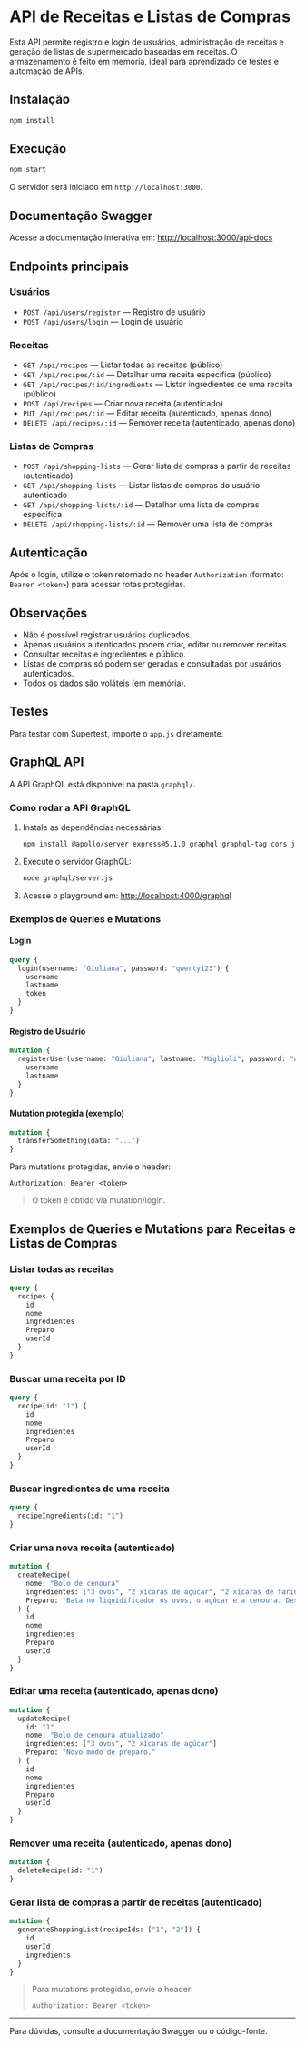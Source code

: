 # API de Receitas e Listas de Compras

Esta API permite registro e login de usuários, administração de receitas e geração de listas de supermercado baseadas em receitas. O armazenamento é feito em memória, ideal para aprendizado de testes e automação de APIs.

## Instalação

```bash
npm install
```

## Execução

```bash
npm start
```

O servidor será iniciado em `http://localhost:3000`.

## Documentação Swagger

Acesse a documentação interativa em: [http://localhost:3000/api-docs](http://localhost:3000/api-docs)

## Endpoints principais

### Usuários
- `POST /api/users/register` — Registro de usuário
- `POST /api/users/login` — Login de usuário

### Receitas
- `GET /api/recipes` — Listar todas as receitas (público)
- `GET /api/recipes/:id` — Detalhar uma receita específica (público)
- `GET /api/recipes/:id/ingredients` — Listar ingredientes de uma receita (público)
- `POST /api/recipes` — Criar nova receita (autenticado)
- `PUT /api/recipes/:id` — Editar receita (autenticado, apenas dono)
- `DELETE /api/recipes/:id` — Remover receita (autenticado, apenas dono)

### Listas de Compras
- `POST /api/shopping-lists` — Gerar lista de compras a partir de receitas (autenticado)
- `GET /api/shopping-lists` — Listar listas de compras do usuário autenticado
- `GET /api/shopping-lists/:id` — Detalhar uma lista de compras específica
- `DELETE /api/shopping-lists/:id` — Remover uma lista de compras

## Autenticação

Após o login, utilize o token retornado no header `Authorization` (formato: `Bearer <token>`) para acessar rotas protegidas.

## Observações
- Não é possível registrar usuários duplicados.
- Apenas usuários autenticados podem criar, editar ou remover receitas.
- Consultar receitas e ingredientes é público.
- Listas de compras só podem ser geradas e consultadas por usuários autenticados.
- Todos os dados são voláteis (em memória).

## Testes

Para testar com Supertest, importe o `app.js` diretamente.

## GraphQL API

A API GraphQL está disponível na pasta `graphql/`.

### Como rodar a API GraphQL

1. Instale as dependências necessárias:

   ```sh
   npm install @apollo/server express@5.1.0 graphql graphql-tag cors jsonwebtoken dotenv body-parser
   ```

2. Execute o servidor GraphQL:

   ```sh
   node graphql/server.js
   ```

3. Acesse o playground em: [http://localhost:4000/graphql](http://localhost:4000/graphql)

### Exemplos de Queries e Mutations

#### Login
```graphql
query {
  login(username: "Giuliana", password: "qwerty123") {
    username
    lastname
    token
  }
}
```

#### Registro de Usuário
```graphql
mutation {
  registerUser(username: "Giuliana", lastname: "Miglioli", password: "qwerty123") {
    username
    lastname
  }
}
```

#### Mutation protegida (exemplo)
```graphql
mutation {
  transferSomething(data: "...")
}
```

Para mutations protegidas, envie o header:

```
Authorization: Bearer <token>
```

> O token é obtido via mutation/login.

## Exemplos de Queries e Mutations para Receitas e Listas de Compras

### Listar todas as receitas
```graphql
query {
  recipes {
    id
    nome
    ingredientes
    Preparo
    userId
  }
}
```

### Buscar uma receita por ID
```graphql
query {
  recipe(id: "1") {
    id
    nome
    ingredientes
    Preparo
    userId
  }
}
```

### Buscar ingredientes de uma receita
```graphql
query {
  recipeIngredients(id: "1")
}
```

### Criar uma nova receita (autenticado)
```graphql
mutation {
  createRecipe(
    nome: "Bolo de cenoura"
    ingredientes: ["3 ovos", "2 xícaras de açúcar", "2 xícaras de farinha de trigo", "1 cenoura grande ralada", "1 colher de sopa de fermento em pó"]
    Preparo: "Bata no liquidificador os ovos, o açúcar e a cenoura. Despeje em uma tigela e adicione a farinha e o fermento. Misture bem e leve ao forno preaquecido a 180°C por cerca de 40 minutos."
  ) {
    id
    nome
    ingredientes
    Preparo
    userId
  }
}
```

### Editar uma receita (autenticado, apenas dono)
```graphql
mutation {
  updateRecipe(
    id: "1"
    nome: "Bolo de cenoura atualizado"
    ingredientes: ["3 ovos", "2 xícaras de açúcar"]
    Preparo: "Novo modo de preparo."
  ) {
    id
    nome
    ingredientes
    Preparo
    userId
  }
}
```

### Remover uma receita (autenticado, apenas dono)
```graphql
mutation {
  deleteRecipe(id: "1")
}
```

### Gerar lista de compras a partir de receitas (autenticado)
```graphql
mutation {
  generateShoppingList(recipeIds: ["1", "2"]) {
    id
    userId
    ingredients
  }
}
```

> Para mutations protegidas, envie o header:
>
> ```
> Authorization: Bearer <token>
> ```

---

Para dúvidas, consulte a documentação Swagger ou o código-fonte.
